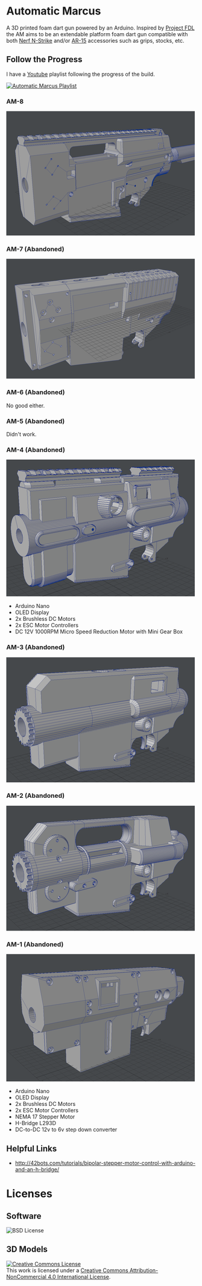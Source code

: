 # Automatic Marcus

A 3D printed foam dart gun powered by an Arduino. Inspired by [Project FDL](http://www.projectfdl.com/) the AM aims to be an extendable platform foam dart gun compatible with both [Nerf N-Strike](https://nerf.hasbro.com/en-us/toys-games/nerf:elite) and/or [AR-15](https://en.wikipedia.org/wiki/Colt_AR-15#AR-15_marketplace) accessories such as grips, stocks, etc.

## Follow the Progress

I have a [Youtube](https://www.youtube.com/playlist?list=PLXH8rqHzuX5hmMyk606a1SRj9DMD9a9MU) playlist following the progress of the build.

[![Automatic Marcus Playlist](https://img.youtube.com/vi/EvZnnx5ywEk/0.jpg)](https://www.youtube.com/playlist?list=PLXH8rqHzuX5hmMyk606a1SRj9DMD9a9MU)

### AM-8

![AM-4 3D Render](https://raw.githubusercontent.com/ricallinson/am/master/docs/am-8.png)

### AM-7 (Abandoned)

![AM-4 3D Render](https://raw.githubusercontent.com/ricallinson/am/master/docs/am-7.png)

### AM-6 (Abandoned)

No good either.

### AM-5 (Abandoned)

Didn't work.

### AM-4 (Abandoned)

![AM-4 3D Render](https://raw.githubusercontent.com/ricallinson/am/master/docs/am-4.png)

* Arduino Nano
* OLED Display
* 2x Brushless DC Motors
* 2x ESC Motor Controllers
* DC 12V 1000RPM Micro Speed Reduction Motor with Mini Gear Box

### AM-3 (Abandoned)

![AM-4 3D Render](https://raw.githubusercontent.com/ricallinson/am/master/docs/am-3.png)

### AM-2 (Abandoned)

![AM-4 3D Render](https://raw.githubusercontent.com/ricallinson/am/master/docs/am-2.png)

### AM-1 (Abandoned)

![AM-4 3D Render](https://raw.githubusercontent.com/ricallinson/am/master/docs/am-1.png)

* Arduino Nano
* OLED Display
* 2x Brushless DC Motors
* 2x ESC Motor Controllers
* NEMA 17 Stepper Motor
* H-Bridge L293D
* DC-to-DC 12v to 6v step down converter

## Helpful Links

* http://42bots.com/tutorials/bipolar-stepper-motor-control-with-arduino-and-an-h-bridge/

# Licenses

## Software

![BSD License](https://raw.githubusercontent.com/ricallinson/am/master/LICENSE)

## 3D Models

<a rel="license" href="http://creativecommons.org/licenses/by-nc/4.0/"><img alt="Creative Commons License" style="border-width:0" src="https://i.creativecommons.org/l/by-nc/4.0/88x31.png" /></a><br />This work is licensed under a <a rel="license" href="http://creativecommons.org/licenses/by-nc/4.0/">Creative Commons Attribution-NonCommercial 4.0 International License</a>.
